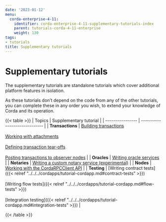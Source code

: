 ```yaml
---
date: '2023-01-12'
menu:
  corda-enterprise-4-11:
    identifier: corda-enterprise-4-11-supplementary-tutorials-index
    parent: tutorials-corda-4-11-enterprise
    weight: 130
tags:
- tutorials
title: Supplementary tutorials
---
```



#  Supplementary tutorials

The supplementary tutorials are standalone tutorials which cover additional platform features in isolation.

As these tutorials don’t depend on the code from any of the other tutorials, you can complete these in any order you wish, to extend your knowledge of Corda and its operation.

{{< table >}}
| Topics           | Supplementary tutorial     |
| ---------------- | ----------------------------- |
| **Transactions** | [Building transactions](tutorial-building-transactions.html)<br/><br/>[Working with attachments](tutorial-attachments.html) <br/><br/> [Defining transaction tear-offs](tutorial-tear-offs.html) <br/><br/> [Posting transactions to observer nodes](tutorial-observer-nodes.html) |
| **Oracles**      | [Writing oracle services](oracles.html)                                                                                                                                                                                                                                            |
| **Notaries**     | [Writing a custom notary service (experimental)](tutorial-custom-notary.html)                                                                                                                                                                                                       |
| **Nodes**        | [Working with the CordaRPCClient API](tutorial-clientrpc-api.html)                                                                                                                                                                                                                 |
| **Testing**      | [Writing contract tests]({{< relref "../../../cordapps/tutorial-cordapp.md#contract-tests" >}}) <br/><br/> [Writing flow tests]({{< relref "../../../cordapps/tutorial-cordapp.md#flow-tests" >}}) <br/><br/> [Integration testing]({{< relref "../../../cordapps/tutorial-cordapp.md#integration-tests" >}}) |                                                                                                      

{{< /table >}}
